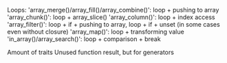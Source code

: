 Loops:
    'array_merge()/array_fill()/array_combine()': loop + pushing to array
    'array_chunk()':                              loop + array_slice()
    'array_column()':                             loop + index access
    'array_filter()':                             loop + if + pushing to array, loop + if + unset (in some cases even without closure)
    'array_map()':                                loop + transforming value
    'in_array()/array_search()':                  loop + comparison + break

Amount of traits
Unused function result, but for generators